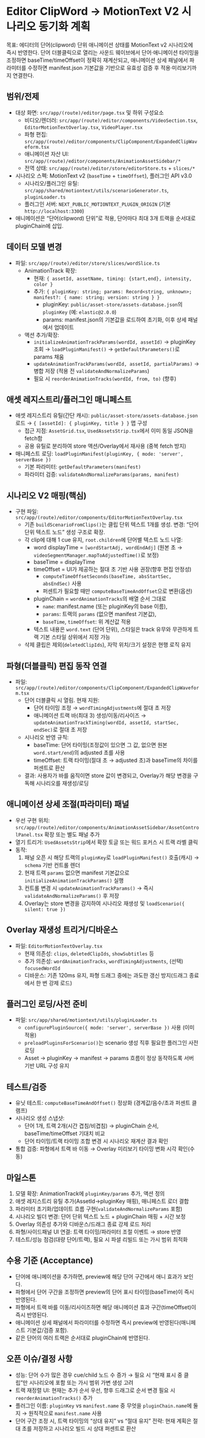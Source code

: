 # Editor ClipWord → MotionText V2 시나리오 동기화 계획

목표: 에디터의 단어(clipword) 단위 애니메이션 상태를 MotionText v2 시나리오에 즉시 반영한다. 단어 더블클릭으로 열리는 사운드 웨이브에서 단어·애니메이션 타이밍을 조정하면 baseTime/timeOffset이 정확히 재계산되고, 애니메이션 상세 패널에서 파라미터를 수정하면 manifest.json 기본값을 기반으로 유효성 검증 후 적용·미리보기까지 연결한다.

## 범위/전제

- 대상 화면: `src/app/(route)/editor/page.tsx` 및 하위 구성요소
  - 비디오/렌더러: `src/app/(route)/editor/components/VideoSection.tsx`, `EditorMotionTextOverlay.tsx`, `VideoPlayer.tsx`
  - 파형 편집: `src/app/(route)/editor/components/ClipComponent/ExpandedClipWaveform.tsx`
  - 애니메이션 자산 UI: `src/app/(route)/editor/components/AnimationAssetSidebar/*`
  - 전역 상태: `src/app/(route)/editor/store/editorStore.ts` + `slices/*`
- 시나리오 스펙: MotionText v2 (`baseTime` + `timeOffset`), 플러그인 API v3.0
  - 시나리오/플러그인 유틸: `src/app/shared/motiontext/utils/scenarioGenerator.ts`, `pluginLoader.ts`
  - 플러그인 서버: `NEXT_PUBLIC_MOTIONTEXT_PLUGIN_ORIGIN` (기본 `http://localhost:3300`)
- 애니메이션은 “단어(clipword) 단위”로 적용, 단어마다 최대 3개 트랙을 순서대로 pluginChain에 삽입.

## 데이터 모델 변경

- 파일: `src/app/(route)/editor/store/slices/wordSlice.ts`
  - AnimationTrack 확장:
    - 현재: `{ assetId, assetName, timing: {start,end}, intensity, color }`
    - 추가: `{ pluginKey: string; params: Record<string, unknown>; manifest?: { name: string; version: string } }`
      - pluginKey: `public/asset-store/assets-database.json`의 `pluginKey` (예: `elastic@2.0.0`)
      - params: manifest.json의 기본값을 로드하여 초기화, 이후 상세 패널에서 업데이트
  - 액션 추가/확장:
    - `initializeAnimationTrackParams(wordId, assetId)` → pluginKey 조회 → `loadPluginManifest()` → `getDefaultParameters()`로 params 채움
    - `updateAnimationTrackParams(wordId, assetId, partialParams)` → 병합 저장 (적용 전 `validateAndNormalizeParams`)
    - 필요 시 `reorderAnimationTracks(wordId, from, to)` (향후)

## 애셋 레지스트리/플러그인 매니페스트

- 애셋 레지스트리 유틸(간단 캐시): `public/asset-store/assets-database.json` 로드 → `{ [assetId]: { pluginKey, title } }` 맵 구성
  - 접근 지점: `AssetGrid.tsx`, `UsedAssetsStrip.tsx`에서 이미 동일 JSON을 fetch함
  - 공용 유틸로 분리하여 store 액션/Overlay에서 재사용 (중복 fetch 방지)
- 매니페스트 로딩: `loadPluginManifest(pluginKey, { mode: 'server', serverBase })`
  - 기본 파라미터: `getDefaultParameters(manifest)`
  - 파라미터 검증: `validateAndNormalizeParams(params, manifest)`

## 시나리오 V2 매핑(핵심)

- 구현 파일: `src/app/(route)/editor/components/EditorMotionTextOverlay.tsx`
  - 기존 `buildScenarioFromClips()`는 클립 단위 텍스트 1개를 생성. 변경: “단어 단위 텍스트 노드” 생성 구조로 확장.
  - 각 clip에 대해 1 cue 유지, `root.children`에 단어별 텍스트 노드 나열:
    - word displayTime = `[wordStartAdj, wordEndAdj]` (원본 초 → `videoSegmentManager.mapToAdjustedTime()`로 보정)
    - baseTime = displayTime
    - timeOffset = UI가 제공하는 절대 초 기반 사용 권장(향후 편집 안정성)
      - `computeTimeOffsetSeconds(baseTime, absStartSec, absEndSec)` 사용
      - 퍼센트가 필요할 때만 `computeBaseTimeAndOffset`으로 변환(옵션)
    - pluginChain = `wordAnimationTracks`의 배열 순서 그대로
      - `name`: manifest.name (또는 pluginKey의 base 이름),
      - `params`: 트랙의 `params` (없으면 manifest 기본값),
      - `baseTime`, `timeOffset`: 위 계산값 적용
    - 텍스트 내용은 `word.text` (단어 단위), 스타일은 track 유무와 무관하게 트랙 기본 스타일 상위에서 지정 가능
  - 삭제 클립은 제외(`deletedClipIds`), 자막 위치/크기 설정은 현행 로직 유지

## 파형(더블클릭) 편집 동작 연결

- 파일: `src/app/(route)/editor/components/ClipComponent/ExpandedClipWaveform.tsx`
  - 단어 더블클릭 시 열림. 현재 지원:
    - 단어 타이밍 조정 → `wordTimingAdjustments`에 절대 초 저장
    - 애니메이션 트랙 바(최대 3) 생성/이동/리사이즈 → `updateAnimationTrackTiming(wordId, assetId, startSec, endSec)`로 절대 초 저장
  - 시나리오 반영 규칙:
    - baseTime: 단어 타이밍(조정값이 있으면 그 값, 없으면 원본 `word.start/end`)의 adjusted 초를 사용
    - timeOffset: 트랙 타이밍(절대 초 → adjusted 초)과 baseTime의 차이를 퍼센트로 환산
  - 결과: 사용자가 바를 움직이면 store 값이 변경되고, Overlay가 해당 변경을 구독해 시나리오를 재생성/로딩

## 애니메이션 상세 조절(파라미터) 패널

- 우선 구현 위치: `src/app/(route)/editor/components/AnimationAssetSidebar/AssetControlPanel.tsx` 확장 또는 별도 패널 추가
- 열기 트리거: `UsedAssetsStrip`에서 확장 토글 또는 워드 포커스 시 트랙 라벨 클릭
- 동작:
  1. 패널 오픈 시 해당 트랙의 `pluginKey`로 `loadPluginManifest()` 호출(캐시) → `schema` 기반 컨트롤 렌더
  2. 현재 트랙 `params` 없으면 manifest 기본값으로 `initializeAnimationTrackParams()` 실행
  3. 컨트롤 변경 시 `updateAnimationTrackParams()` → 즉시 `validateAndNormalizeParams()` 후 저장
  4. Overlay는 store 변경을 감지하여 시나리오 재생성 및 `loadScenario({ silent: true })`

## Overlay 재생성 트리거/디바운스

- 파일: `EditorMotionTextOverlay.tsx`
  - 현재 의존성: `clips`, `deletedClipIds`, `showSubtitles` 등
  - 추가 의존성: `wordAnimationTracks`, `wordTimingAdjustments`, (선택) `focusedWordId`
  - 디바운스: 기존 120ms 유지, 파형 드래그 중에는 과도한 갱신 방지(드래그 종료에서 한 번 강제 로드)

## 플러그인 로딩/사전 준비

- 파일: `src/app/shared/motiontext/utils/pluginLoader.ts`
  - `configurePluginSource({ mode: 'server', serverBase })` 사용 (이미 적용)
  - `preloadPluginsForScenario()`는 scenario 생성 직후 필요한 플러그인 사전 로딩
  - Asset → pluginKey → manifest → params 흐름이 정상 동작하도록 서버 기반 URL 구성 유지

## 테스트/검증

- 유닛 테스트: `computeBaseTimeAndOffset()` 정상화 (경계값/음수/초과 퍼센트 클램프)
- 시나리오 생성 스냅샷:
  - 단어 1개, 트랙 2개(시간 겹침/비겹침) → pluginChain 순서, baseTime/timeOffset 기대치 비교
  - 단어 타이밍/트랙 타이밍 조합 변경 시 시나리오 재계산 결과 확인
- 통합 검증: 파형에서 트랙 바 이동 → Overlay 미리보기 타이밍 변화 시각 확인(수동)

## 마일스톤

1. 모델 확장: AnimationTrack에 `pluginKey/params` 추가, 액션 정의
2. 애셋 레지스트리 유틸 추가(AssetId→pluginKey 매핑), 매니페스트 로더 결합
3. 파라미터 초기화/업데이트 흐름 구현(`validateAndNormalizeParams` 포함)
4. 시나리오 빌더 변경: 단어 단위 텍스트 노드 + pluginChain 매핑 + 시간 보정
5. Overlay 의존성 추가와 디바운스/드래그 종료 강제 로드 처리
6. 파형/사이드패널 UI 연결: 트랙 타이밍/파라미터 조절 이벤트 → store 반영
7. 테스트/성능 점검(대량 단어/트랙), 필요 시 파셜 리빌드 또는 가시 범위 최적화

## 수용 기준 (Acceptance)

- 단어에 애니메이션을 추가하면, preview에 해당 단어 구간에서 애니 효과가 보인다.
- 파형에서 단어 구간을 조정하면 preview의 단어 표시 타이밍(baseTime)이 즉시 반영된다.
- 파형에서 트랙 바를 이동/리사이즈하면 해당 애니메이션 효과 구간(timeOffset)이 즉시 반영된다.
- 애니메이션 상세 패널에서 파라미터를 수정하면 즉시 preview에 반영된다(매니페스트 기본값/검증 포함).
- 같은 단어의 여러 트랙은 순서대로 pluginChain에 반영된다.

## 오픈 이슈/결정 사항

- 성능: 단어 수가 많은 경우 cue/child 노드 수 증가 → 필요 시 “현재 표시 중 클립”만 시나리오에 포함 또는 가시 범위 가변 생성 고려
- 트랙 재정렬 UI: 현재는 추가 순서 우선, 향후 드래그로 순서 변경 필요 시 `reorderAnimationTracks()` 추가
- 플러그인 이름: `pluginKey` vs `manifest.name` 중 무엇을 `pluginChain.name`에 둘지 → 원칙적으로 `manifest.name` 사용
- 단어 구간 조정 시, 트랙 타이밍의 “상대 유지” vs “절대 유지” 전략: 현재 계획은 절대 초를 저장하고 시나리오 빌드 시 상대 퍼센트로 환산
